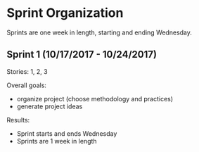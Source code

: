 # Sprint Organization
  Sprints are one week in length, starting and ending Wednesday.

## Sprint 1 (10/17/2017 - 10/24/2017)
Stories: 1, 2, 3

Overall goals:
  - organize project (choose methodology and practices)
  - generate project ideas

Results:
  - Sprint starts and ends Wednesday
  - Sprints are 1 week in length
